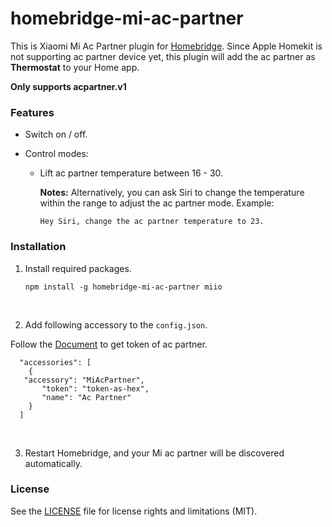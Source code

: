# homebridge-mi-ac-partner

This is Xiaomi Mi Ac Partner plugin for [Homebridge](https://github.com/nfarina/homebridge). Since Apple Homekit is not supporting ac partner device yet, this plugin will add the ac partner as **Thermostat** to your Home app.

**Only supports acpartner.v1**

### Features

* Switch on / off.

* Control modes:

  - Lift ac partner temperature between 16 - 30. 

    **Notes:** Alternatively, you can ask Siri to change the temperature within the range to adjust the ac partner mode. Example:

    ```
    Hey Siri, change the ac partner temperature to 23.
    ```

### Installation

1. Install required packages.

   ```
   npm install -g homebridge-mi-ac-partner miio
   ```

   ​

2. Add following accessory to the `config.json`.

Follow the [Document](https://github.com/aholstenson/miio/blob/master/docs/management.md#getting-the-token-of-a-device) to get token of ac partner.

   ```
     "accessories": [
       {
	  "accessory": "MiAcPartner",
          "token": "token-as-hex",
          "name": "Ac Partner"
       }
     ]
   ```

   ​

3. Restart Homebridge, and your Mi ac partner will be discovered automatically.



### License

See the [LICENSE](https://github.com/takatost/homebridge-mi-ac-partner/blob/master/LICENSE.md) file for license rights and limitations (MIT).




